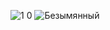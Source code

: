 ![1 0](https://github.com/user-attachments/assets/b80d7729-cedc-43ab-b564-de14a5180c3d)
![Безымянный](https://github.com/user-attachments/assets/ad2f22b1-18cc-4821-87d0-76253e4b52ef)
